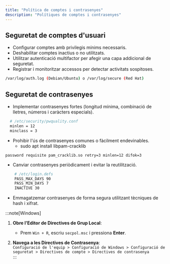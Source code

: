 ```yaml
---
title: "Política de comptes i contrasenyes"
description: "Polítiques de comptes i contrasenyes"
---
```


## Seguretat de comptes d'usuari 
  - Configurar comptes amb privilegis mínims necessaris.  
  - Deshabilitar comptes inactius o no utilitzats.  
  - Utilitzar autenticació multifactor per afegir una capa addicional de seguretat.  
  - Registrar i monitoritzar accessos per detectar activitats sospitoses.  
  ```bash
  /var/log/auth.log (Debian/Ubuntu) o /var/log/secure (Red Hat)
  ```

## Seguretat de contrasenyes  
  - Implementar contrasenyes fortes (longitud mínima, combinació de lletres, números i caràcters especials).
  ```bash
    # /etc/security/pwquality.conf
    minlen = 12
    minclass = 3
  ```
  - Prohibir l'ús de contrasenyes comunes o fàcilment endevinables.
    - sudo apt install libpam-cracklib
  ```
  password requisite pam_cracklib.so retry=3 minlen=12 difok=3
  ```
  - Canviar contrasenyes periòdicament i evitar la reutilització. 
  ```bash title="/etc/login.defs"
      # /etc/login.defs
      PASS_MAX_DAYS 90
      PASS_MIN_DAYS 7
      INACTIVE 30
  ```
  - Emmagatzemar contrasenyes de forma segura utilitzant tècniques de hash i xifrat.  

:::note[Windows]
1. **Obre l'Editor de Directives de Grup Local**:  
   - Prem `Win + R`, escriu `secpol.msc` i pressiona **Enter**.  

2. **Navega a les Directives de Contrasenya**:  
   `Configuració de l'equip > Configuració de Windows > Configuració de seguretat > Directives de compte > Directives de contrasenya`  
:::
